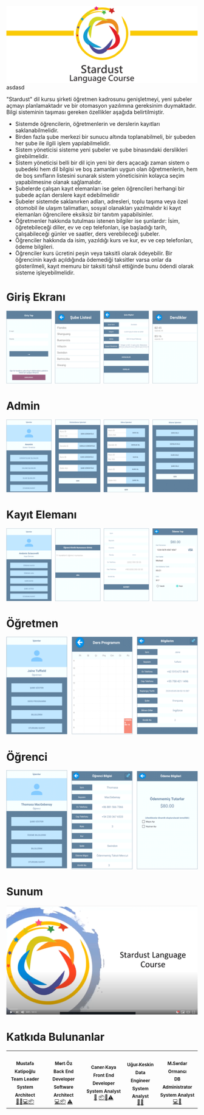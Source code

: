 ![enter image description here](https://github.com/image-assets/png/blob/master/stardust-banner.png?raw=true)
asdasd

"Stardust" dil kursu şirketi öğretmen kadrosunu genişletmeyi, yeni şubeler açmayı planlamaktadır ve bir otomasyon yazılımına gereksinim duymaktadır. Bilgi sisteminin taşıması gereken özellikler aşağıda belirtilmiştir. 
- Sistemde öğrencilerin, öğretmenlerin ve derslerin kayıtları saklanabilmelidir. 
- Birden fazla şube merkezi bir sunucu altında toplanabilmeli, bir şubeden her şube ile ilgili işlem yapılabilmelidir. 
- Sistem yöneticisi sisteme yeni şubeler ve şube binasındaki derslikleri girebilmelidir.
- Sistem yöneticisi belli bir dil için yeni bir ders açacağı zaman sistem o şubedeki hem dil bilgisi ve boş zamanları uygun olan öğretmenlerin, hem de boş sınıfların listesini sunarak sistem yöneticisinin kolayca seçim yapabilmesine olanak sağlamalıdır. 
- Şubelerde çalışan kayıt elemanları ise gelen öğrencileri herhangi bir şubede açılan derslere kayıt edebilmelidir 
- Şubeler sistemde saklanırken adları, adresleri, toplu taşıma veya özel otomobil ile ulaşım talimatları, sosyal olanakları yazılmalıdır ki kayıt elemanları öğrencilere eksiksiz bir tanıtım yapabilsinler. 
- Öğretmenler hakkında tutulması istenen bilgiler ise şunlardır: İsim, öğretebileceği diller, ev ve cep telefonları, işe başladığı tarih, çalışabileceği günler ve saatler, ders verebileceği şubeler. 
- Öğrenciler hakkında da isim, yazıldığı kurs ve kur, ev ve cep telefonları, ödeme bilgileri. 
- Öğrenciler kurs ücretini peşin veya taksitli olarak ödeyebilir. Bir öğrencinin kaydı açıldığında ödemediği taksitler varsa onlar da gösterilmeli, kayıt memuru bir taksiti tahsil ettiğinde bunu ödendi olarak sisteme işleyebilmelidir.


# Giriş Ekranı

![enter image description here](https://github.com/image-assets/png/blob/master/stardust-login.png?raw=true)

# Admin

![enter image description here](https://github.com/image-assets/png/blob/master/stardust-admin.png?raw=true)

# Kayıt Elemanı
![enter image description here](https://github.com/image-assets/png/blob/master/stardust-registrar.png?raw=true)
# Öğretmen
![enter image description here](https://github.com/image-assets/png/blob/master/stardust-instructor.png?raw=true)

# Öğrenci

![enter image description here](https://github.com/image-assets/png/blob/master/stardust-student.png?raw=true)


# Sunum
[![Watch the video](https://github.com/image-assets/png/blob/master/stardust-video.png?raw=true)](https://www.youtube.com/watch?v=w0X34EzY5jU)

# Katkıda Bulunanlar

<table>
  <tr>
    <td align="center"><a href="https://github.com/katipogluMustafa"><img src="https://avatars2.githubusercontent.com/u/25406684?s=460&u=0b01b9e411961b577bbc657fec39e89cd703266d&v=4" width="100px;" alt=""/><br /><sub><b>Mustafa Katipoğlu</b></sub></a><br /><sub><b>Team Leader</b></br><b>System Architect</b></sub></a><br /><a href="#" title="Management">👀</a><a href="#" title="Scheduling">📆</a><a href="#" title="Back End">💻</a><a href="#" title="Android">📦</a></td>
    <td align="center"><a href="https://github.com/osemrt"><img src="https://avatars2.githubusercontent.com/u/36868479?s=460&u=6f78d7cfb67eba640998a207b51dadc70e773b06&v=4" width="100px;" alt=""/><br /><sub><b>Mert Öz</b></sub></a><br /><sub><b>Back End Developer</b></br><b>Software Architect</b></sub></a><br /><a href="#" title="Back End">💻</a><a href="#" title="Android">📦</a> <a href="#" title="Tester">⚠️</a></td>
    <td align="center"><a href="https://github.com/cnrkaya"><img src="https://avatars1.githubusercontent.com/u/40039710?s=460&u=e07a9056ea36c829684eda4c2492b2125269da96&v=4" width="100px;" alt=""/><br /><sub><b>Caner Kaya</b></sub></a><br /><sub><b>Front End Developer</b></br><b>System Analyst</b></sub></a><br /><a href="#" title="Design">🎨</a> <a href="#" title="Android">📦</a><a href="#" title="Analyst">📖</a><a href="#" title="Tester">⚠️</a></td>       
    <td align="center"><a href="https://github.com/DevMilk"><img src="https://avatars3.githubusercontent.com/u/41523809?s=460&u=ff6d113c28d60471230515b321516aaaed7e1752&v=4" width="100px;" alt=""/><br /><sub><b>Uğur Keskin</b></sub></a><br /><sub><b>Data Engineer</b></br><b>System Analyst</b></sub></a><br /><a href="#" title="Data Generation">🔣</a><a href="#" title="Analyst">📖</a></td>
    <td align="center"><a href="https://github.com/s-ioh"><img src="https://avatars1.githubusercontent.com/u/64209353?s=460&v=4" width="100px;" alt=""/><br /><sub><b>M.Serdar Ormancı</b></sub></a><br /><sub><b>DB Administrator</b></br><b>System Analyst</b></sub></a><br /><a href="#" title="DB Admin">💻</a><a href="#" title="Analyst">📖</a> </td>    
  </tr>
</table>
